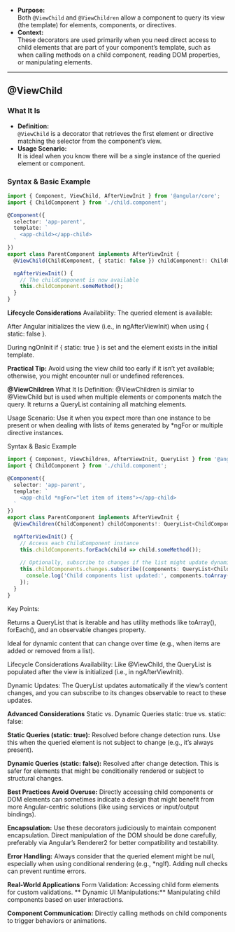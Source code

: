 - **Purpose:**  
  Both `@ViewChild` and `@ViewChildren` allow a component to query its view (the template) for elements, components, or directives.  
- **Context:**  
  These decorators are used primarily when you need direct access to child elements that are part of your component’s template, such as when calling methods on a child component, reading DOM properties, or manipulating elements.

---

## @ViewChild

### What It Is

- **Definition:**  
  `@ViewChild` is a decorator that retrieves the first element or directive matching the selector from the component’s view.
- **Usage Scenario:**  
  It is ideal when you know there will be a single instance of the queried element or component.
  
### Syntax & Basic Example

```typescript
import { Component, ViewChild, AfterViewInit } from '@angular/core';
import { ChildComponent } from './child.component';

@Component({
  selector: 'app-parent',
  template: `
    <app-child></app-child>
  `
})
export class ParentComponent implements AfterViewInit {
  @ViewChild(ChildComponent, { static: false }) childComponent!: ChildComponent;

  ngAfterViewInit() {
    // The childComponent is now available
    this.childComponent.someMethod();
  }
}
```

**Lifecycle Considerations**
Availability:
The queried element is available:

After Angular initializes the view (i.e., in ngAfterViewInit) when using { static: false }.

During ngOnInit if { static: true } is set and the element exists in the initial template.

**Practical Tip:**
Avoid using the view child too early if it isn’t yet available; otherwise, you might encounter null or undefined references.

**@ViewChildren**
What It Is
Definition:
@ViewChildren is similar to @ViewChild but is used when multiple elements or components match the query. It returns a QueryList containing all matching elements.

Usage Scenario:
Use it when you expect more than one instance to be present or when dealing with lists of items generated by *ngFor or multiple directive instances.

Syntax & Basic Example
```typescript
import { Component, ViewChildren, AfterViewInit, QueryList } from '@angular/core';
import { ChildComponent } from './child.component';

@Component({
  selector: 'app-parent',
  template: `
    <app-child *ngFor="let item of items"></app-child>
  `
})
export class ParentComponent implements AfterViewInit {
  @ViewChildren(ChildComponent) childComponents!: QueryList<ChildComponent>;

  ngAfterViewInit() {
    // Access each ChildComponent instance
    this.childComponents.forEach(child => child.someMethod());
    
    // Optionally, subscribe to changes if the list might update dynamically
    this.childComponents.changes.subscribe((components: QueryList<ChildComponent>) => {
      console.log('Child components list updated:', components.toArray());
    });
  }
}
```
Key Points:

Returns a QueryList that is iterable and has utility methods like toArray(), forEach(), and an observable changes property.

Ideal for dynamic content that can change over time (e.g., when items are added or removed from a list).

Lifecycle Considerations
Availability:
Like @ViewChild, the QueryList is populated after the view is initialized (i.e., in ngAfterViewInit).

Dynamic Updates:
The QueryList updates automatically if the view’s content changes, and you can subscribe to its changes observable to react to these updates.

**Advanced Considerations**
Static vs. Dynamic Queries
static: true vs. static: false:

**Static Queries (static: true):**
Resolved before change detection runs. Use this when the queried element is not subject to change (e.g., it’s always present).

**Dynamic Queries (static: false):**
Resolved after change detection. This is safer for elements that might be conditionally rendered or subject to structural changes.

**Best Practices
Avoid Overuse:**
Directly accessing child components or DOM elements can sometimes indicate a design that might benefit from more Angular-centric solutions (like using services or input/output bindings).

**Encapsulation:**
Use these decorators judiciously to maintain component encapsulation. Direct manipulation of the DOM should be done carefully, preferably via Angular’s Renderer2 for better compatibility and testability.

**Error Handling:**
Always consider that the queried element might be null, especially when using conditional rendering (e.g., *ngIf). Adding null checks can prevent runtime errors.

**Real-World Applications**
Form Validation:
Accessing child form elements for custom validations.
**
Dynamic UI Manipulations:**
Manipulating child components based on user interactions.

**Component Communication:**
Directly calling methods on child components to trigger behaviors or animations.